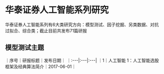 # 华泰证券人工智能系列研究
华泰证券人工智能系列有6大类研究方向：模型测试、因子挖掘、另类数据、对抗过拟合、综合类；截止目前共发布71篇研报
## 模型测试主题
｜序号｜研报标题｜发布日期｜
｜:---|:---|:---|
｜1｜人工智能 1：人工智能选股框架及经典算法简介｜2017-06-01｜

